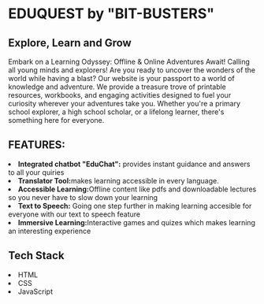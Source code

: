 <h1>EDUQUEST by "BIT-BUSTERS"</h1>

<h2>Explore, Learn and Grow</h2>

<p>Embark on a Learning Odyssey: Offline & Online Adventures Await! Calling all young minds and explorers! Are you ready to uncover the wonders of the world while having a blast? Our website is your passport to a world of knowledge and adventure. We provide a treasure trove of printable resources, workbooks, and engaging activities designed to fuel your curiosity wherever your adventures take you. Whether you're a primary school explorer, a high school scholar, or a lifelong learner, there's something here for everyone.</p>

<h2>FEATURES:</h2>
<li><b>Integrated chatbot "EduChat":</b> provides instant guidance and answers to all your quiries</li>
<li><b>Translator Tool:</b>makes learning accessible in every language.</li>
<li><b>Accessible Learning:</b>Offline content like pdfs and downloadable lectures so you never have to slow down your learning</li>
<li><b>Text to Speech:</b> Going one step further in making learning accesible for everyone with our text to speech feature</li>
<li><b>Immersive Learning:</b>Interactive games and quizes which makes learning an interesting experience</li>

<h2>Tech Stack</h2>
<li>HTML</li>
<li>CSS</li>
<li>JavaScript</li>
